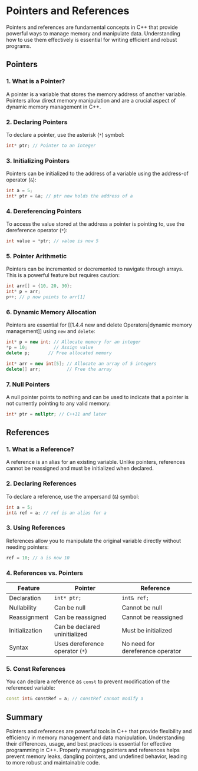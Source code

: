 
# Pointers and References

Pointers and references are fundamental concepts in C++ that provide powerful ways to manage memory and manipulate data. Understanding how to use them effectively is essential for writing efficient and robust programs.

## Pointers

### 1. What is a Pointer?

A pointer is a variable that stores the memory address of another variable. Pointers allow direct memory manipulation and are a crucial aspect of dynamic memory management in C++.

### 2. Declaring Pointers

To declare a pointer, use the asterisk (`*`) symbol:

```cpp
int* ptr; // Pointer to an integer
```

### 3. Initializing Pointers

Pointers can be initialized to the address of a variable using the address-of operator (`&`):

```cpp
int a = 5;
int* ptr = &a; // ptr now holds the address of a
```

### 4. Dereferencing Pointers

To access the value stored at the address a pointer is pointing to, use the dereference operator (`*`):

```cpp
int value = *ptr; // value is now 5
```

### 5. Pointer Arithmetic

Pointers can be incremented or decremented to navigate through arrays. This is a powerful feature but requires caution:

```cpp
int arr[] = {10, 20, 30};
int* p = arr;
p++; // p now points to arr[1]
```

### 6. Dynamic Memory Allocation

Pointers are essential for [[1.4.4 new and delete Operators|dynamic memory management]] using `new` and `delete`:

```cpp
int* p = new int; // Allocate memory for an integer
*p = 10;          // Assign value
delete p;       // Free allocated memory

int* arr = new int[5]; // Allocate an array of 5 integers
delete[] arr;          // Free the array
```

### 7. Null Pointers

A null pointer points to nothing and can be used to indicate that a pointer is not currently pointing to any valid memory:

```cpp
int* ptr = nullptr; // C++11 and later
```

## References

### 1. What is a Reference?

A reference is an alias for an existing variable. Unlike pointers, references cannot be reassigned and must be initialized when declared.

### 2. Declaring References

To declare a reference, use the ampersand (`&`) symbol:

```cpp
int a = 5;
int& ref = a; // ref is an alias for a
```

### 3. Using References

References allow you to manipulate the original variable directly without needing pointers:

```cpp
ref = 10; // a is now 10
```

### 4. References vs. Pointers

| Feature              | Pointer                          | Reference                       |
|----------------------|----------------------------------|----------------------------------|
| Declaration           | `int* ptr;`                     | `int& ref;`                     |
| Nullability           | Can be null                     | Cannot be null                  |
| Reassignment          | Can be reassigned               | Cannot be reassigned            |
| Initialization        | Can be declared uninitialized    | Must be initialized              |
| Syntax                | Uses dereference operator (`*`) | No need for dereference operator  |

### 5. Const References

You can declare a reference as `const` to prevent modification of the referenced variable:

```cpp
const int& constRef = a; // constRef cannot modify a
```

## Summary

Pointers and references are powerful tools in C++ that provide flexibility and efficiency in memory management and data manipulation. Understanding their differences, usage, and best practices is essential for effective programming in C++. Properly managing pointers and references helps prevent memory leaks, dangling pointers, and undefined behavior, leading to more robust and maintainable code.